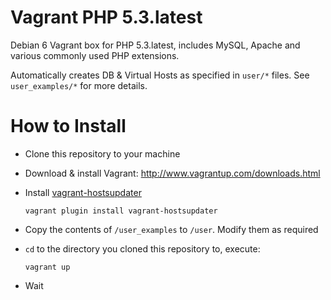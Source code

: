 # Vagrant PHP 5.3.latest

Debian 6 Vagrant box for PHP 5.3.latest, includes MySQL, Apache and various commonly used PHP extensions.

Automatically creates DB & Virtual Hosts as specified in `user/*` files. See `user_examples/*` for more details.


# How to Install

 - Clone this repository to your machine
 - Download & install Vagrant: http://www.vagrantup.com/downloads.html
 - Install [vagrant-hostsupdater](https://github.com/cogitatio/vagrant-hostsupdater)
 
   `vagrant plugin install vagrant-hostsupdater`
 - Copy the contents of `/user_examples` to `/user`. Modify them as required
 - `cd` to the directory you cloned this repository to, execute:

   `vagrant up`

 - Wait
